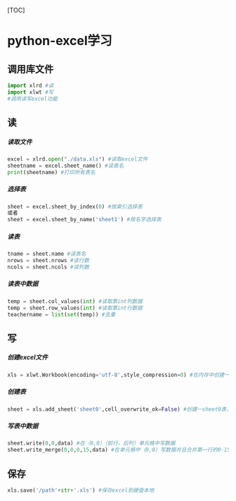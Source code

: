 [TOC]

# python-excel学习

## 调用库文件

```python
import xlrd #读
import xlwt #写
#调用读写excel功能
```

## 读

##### 读取文件

```python
excel = xlrd.open("./data.xls") #读取excel文件
sheetname = excel.sheet_name() #读表名
print(sheetname) #打印所有表名
```

##### 选择表

```python
sheet = excel.sheet_by_index(0) #按索引选择表
或者
sheet = excel.sheet_by_name('sheet1') #按名字选择表
```

##### 读表

```python
tname = sheet.name #读表名
nrows = sheet.nrows #读行数
ncols = sheet.ncols #读列数
```

##### 读表中数据

```python
temp = sheet.col_values(int) #读取第int列数据
temp = sheet.row_values(int) #读取第int行数据
teachername = list(set(temp)) #去重
```

## 写

##### 创建excel文件

```python
xls = xlwt.Workbook(encoding='utf-8',style_compression=0) #在内存中创建一个excel文件，style_compression说明了是否允许改变excel表格样式。
```

##### 创建表

```python
sheet = xls.add_sheet('sheet0',cell_overwrite_ok=False) #创建一sheet0表，默认单元格操作时如果单元格有值不允许覆盖。
```

##### 写表中数据

```python
sheet.write(0,0,data) #在（0,0）（前行，后列）单元格中写数据
sheet.write_merge(0,0,0,15,data) #在单元格中（0,0）写数据并且合并第一行的0-15列
```

## 保存

```python
xls.save('/path'+str+'.xls') #保存excel到硬盘本地
```